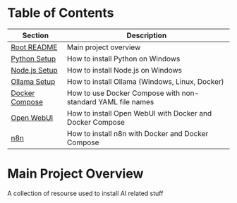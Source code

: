 # Table of Contents

| Section | Description |
|---------|-------------|
| [Root README](./README.md) | Main project overview |
| [Python Setup](./python/README.md) | How to install Python on Windows |
| [Node.js Setup](./node/README.md) | How to install Node.js on Windows |
| [Ollama Setup](./ollama/README.md) | How to install Ollama (Windows, Linux, Docker) |
| [Docker Compose](./docker-compose/README.md) | How to use Docker Compose with non-standard YAML file names |
| [Open WebUI](./open-webui/README.md) | How to install Open WebUI with Docker and Docker Compose |
| [n8n](./n8n/README.md) | How to install n8n with Docker and Docker Compose |

# Main Project Overview

A collection of resourse used to install AI related stuff